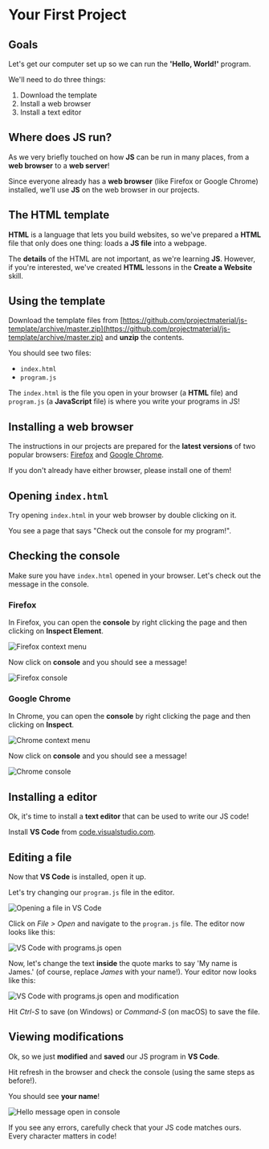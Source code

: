# Your First Project

## Goals
Let's get our computer set up so we can run the **'Hello, World!'** program.

We'll need to do three things:

1. Download the template
2. Install a web browser
3. Install a text editor

## Where does JS run?
As we very briefly touched on how **JS** can be run in many places, from a **web browser** to a **web server**!

Since everyone already has a **web browser** (like Firefox or Google Chrome) installed, we'll use **JS** on the web browser in our projects.

## The HTML template
**HTML** is a language that lets you build websites, so we've prepared a **HTML** file that only does one thing: loads a **JS file** into a webpage.

The **details** of the HTML are not important, as we're learning **JS**. However, if you're interested, we've created **HTML** lessons in the **Create a Website** skill.

## Using the template
Download the template files from [https://github.com/projectmaterial/js-template/archive/master.zip](https://github.com/projectmaterial/js-template/archive/master.zip) and **unzip** the contents.

You should see two files:
- `index.html`
- `program.js`

The `index.html` is the file you open in your browser (a **HTML** file) and `program.js` (a **JavaScript** file) is where you write your programs in JS!

## Installing a web browser
The instructions in our projects are prepared for the **latest versions** of two popular browsers: [Firefox](https://www.mozilla.org/en-US/firefox/developer/) and [Google Chrome](https://www.google.com/chrome/).

If you don't already have either browser, please install one of them!

## Opening `index.html`
Try opening `index.html` in your web browser by double clicking on it.

You see a page that says "Check out the console for my program!".

## Checking the console

Make sure you have `index.html` opened in your browser. Let's check out the message in the console.

### Firefox
In Firefox, you can open the **console** by right clicking the page and then clicking on **Inspect Element**.

![Firefox context menu](images/firefox-inspect.png)

Now click on **console** and you should see a message!

![Firefox console](images/firefox-console.png)

### Google Chrome
In Chrome, you can open the **console** by right clicking the page and then clicking on **Inspect**.

![Chrome context menu](images/chrome-inspect.png)

Now click on **console** and you should see a message!

![Chrome console](images/chrome-console.png)

## Installing a editor
Ok, it's time to install a **text editor** that can be used to write our JS code!

Install **VS Code** from [code.visualstudio.com](https://code.visualstudio.com/).

## Editing a file
Now that **VS Code** is installed, open it up.

Let's try changing our `program.js` file in the editor.

![Opening a file in VS Code](images/open-file-vscode.png)

Click on *File > Open* and navigate to the `program.js` file. The editor now looks like this:

![VS Code with programs.js open](images/hello-vs-code.png)

Now, let's change the text **inside** the quote marks to say 'My name is James.' (of course, replace *James* with your name!). Your editor now looks like this:

![VS Code with programs.js open and modification](images/name-vs-code.png)

Hit *Ctrl-S* to save (on Windows) or *Command-S* (on macOS) to save the file.

## Viewing modifications
Ok, so we just **modified** and **saved** our JS program in **VS Code**.

Hit refresh in the browser and check the console (using the same steps as before!).

You should see **your name**!

![Hello message open in console](images/hello-message-console.png)

If you see any errors, carefully check that your JS code matches ours. Every character matters in code!